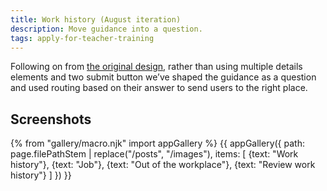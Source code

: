 ```yaml
---
title: Work history (August iteration)
description: Move guidance into a question.
tags: apply-for-teacher-training
---
```

Following on from [the original design](/apply-june-2019/work-history), rather than using multiple details elements and two submit button we’ve shaped the guidance as a question and used routing based on their answer to send users to the right place.

## Screenshots

{% from "gallery/macro.njk" import appGallery %}
{{ appGallery({
  path: page.filePathStem | replace("/posts", "/images"),
  items: [
    {text: "Work history"},
    {text: "Job"},
    {text: "Out of the workplace"},
    {text: "Review work history"}
  ]
}) }}
